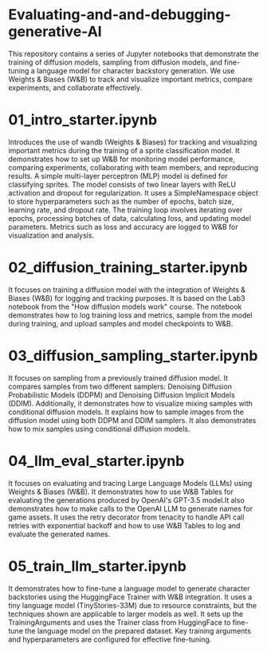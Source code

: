 # Evaluating-and-and-debugging-generative-AI
This repository contains a series of Jupyter notebooks that demonstrate the training of diffusion models, sampling from diffusion models, and fine-tuning a language model for character backstory generation. We use Weights & Biases (W&B) to track and visualize important metrics, compare experiments, and collaborate effectively.

# 01_intro_starter.ipynb
Introduces the use of wandb (Weights & Biases) for tracking and visualizing important metrics during the training of a sprite classification model. It demonstrates how to set up W&B for monitoring model performance, comparing experiments, collaborating with team members, and reproducing results.
A simple multi-layer perceptron (MLP) model is defined for classifying sprites. The model consists of two linear layers with ReLU activation and dropout for regularization.
It uses a SimpleNamespace object to store hyperparameters such as the number of epochs, batch size, learning rate, and dropout rate.
The training loop involves iterating over epochs, processing batches of data, calculating loss, and updating model parameters. Metrics such as loss and accuracy are logged to W&B for visualization and analysis.

# 02_diffusion_training_starter.ipynb
It focuses on training a diffusion model with the integration of Weights & Biases (W&B) for logging and tracking purposes. It is based on the Lab3 notebook from the "How diffusion models work" course. The notebook demonstrates how to log training loss and metrics, sample from the model during training, and upload samples and model checkpoints to W&B.

# 03_diffusion_sampling_starter.ipynb
It focuses on sampling from a previously trained diffusion model. It compares samples from two different samplers: Denoising Diffusion Probabilistic Models (DDPM) and Denoising Diffusion Implicit Models (DDIM). Additionally, it demonstrates how to visualize mixing samples with conditional diffusion models.
It explains  how to sample images from the diffusion model using both DDPM and DDIM samplers. It also demonstrates how to mix samples using conditional diffusion models.

# 04_llm_eval_starter.ipynb
It focuses on evaluating and tracing Large Language Models (LLMs) using Weights & Biases (W&B). It demonstrates how to use W&B Tables for evaluating the generations produced by OpenAI's GPT-3.5 model.It also demonstrates how to make calls to the OpenAI LLM to generate names for game assets. It uses the retry decorator from tenacity to handle API call retries with exponential backoff and how to use W&B Tables to log and evaluate the generated names. 

# 05_train_llm_starter.ipynb
It demonstrates how to fine-tune a language model to generate character backstories using the HuggingFace Trainer with W&B integration. It uses a tiny language model (TinyStories-33M) due to resource constraints, but the techniques shown are applicable to larger models as well.
It sets up the TrainingArguments and uses the Trainer class from HuggingFace to fine-tune the language model on the prepared dataset. Key training arguments and hyperparameters are configured for effective fine-tuning.




